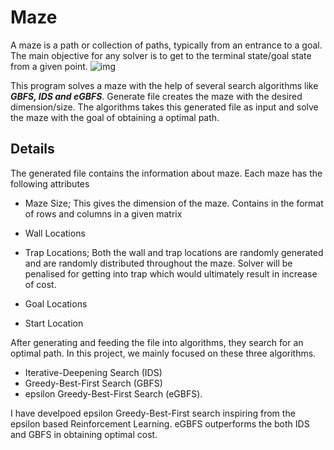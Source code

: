 # Maze
A maze is a path or collection of paths, typically from an entrance to a goal. The main objective for any solver is to get to the terminal state/goal state from a given point. 
![img](https://upload.wikimedia.org/wikipedia/commons/thumb/5/5a/Longleat_maze.jpg/450px-Longleat_maze.jpg)

This program solves a maze with the help of several search algorithms like ***GBFS, IDS and eGBFS***. Generate file creates the maze with the desired dimension/size. The algorithms takes this generated file as input and solve the maze with the goal of obtaining a optimal path.

## Details

The generated file contains the information about maze. Each maze has the following attributes

- Maze Size; This gives the dimension of the maze. Contains in the format of rows and columns in a given matrix
- Wall Locations
- Trap Locations; Both the wall and trap locations are randomly generated and are randomly distributed throughout the maze. Solver will be penalised for getting into trap which would ultimately result in increase of cost.

- Goal Locations
- Start Location


After generating and feeding the file into algorithms, they search for an optimal path. In this project, we mainly focused on these three algorithms. 

- Iterative-Deepening Search (IDS)
- Greedy-Best-First Search (GBFS)
- epsilon Greedy-Best-First Search (eGBFS).

I have develpoed epsilon Greedy-Best-First search inspiring from the epsilon based Reinforcement Learning. eGBFS outperforms the both IDS and GBFS in obtaining optimal cost.


